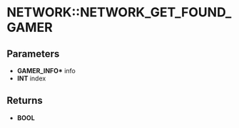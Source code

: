 # NETWORK::NETWORK_GET_FOUND_GAMER

## Parameters
* **GAMER_INFO\*** info
* **INT** index

## Returns
* **BOOL**